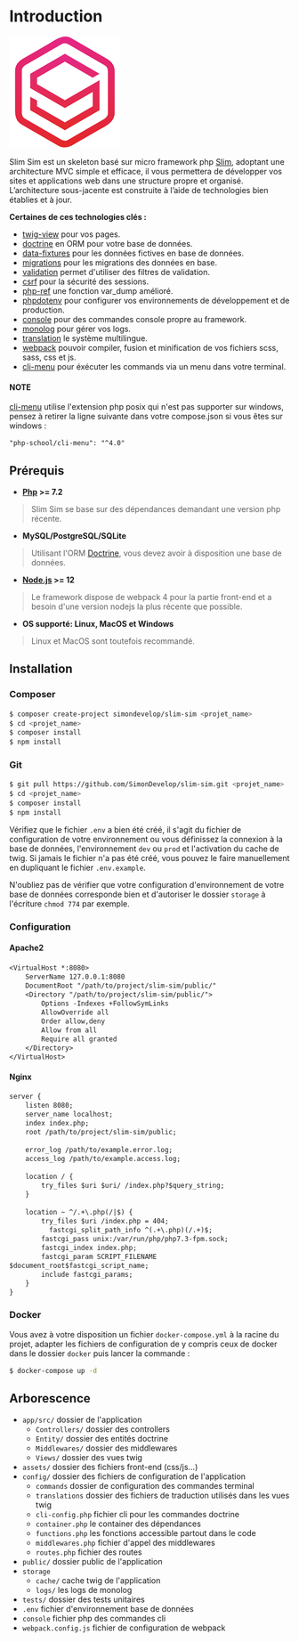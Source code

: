 # Introduction

![](https://github.com/SimonDevelop/slim-sim/raw/master/assets/img/logo.png)

Slim Sim est un skeleton basé sur micro framework php [Slim](https://www.slimframework.com/), adoptant une architecture MVC simple et efficace, il vous permettera de développer vos sites et applications web dans une structure propre et organisé.
L’architecture sous-jacente est construite à l’aide de technologies bien établies et à jour.

**Certaines de ces technologies clés :**
- [twig-view](https://github.com/slimphp/Twig-View) pour vos pages.
- [doctrine](https://github.com/doctrine/doctrine2) en ORM pour votre base de données.
- [data-fixtures](https://github.com/doctrine/data-fixtures) pour les données fictives en base de données.
- [migrations](https://github.com/doctrine/migrations) pour les migrations des données en base.
- [validation](https://github.com/Respect/Validation) permet d'utiliser des filtres de validation.
- [csrf](https://github.com/slimphp/Slim-Csrf) pour la sécurité des sessions.
- [php-ref](https://github.com/digitalnature/php-ref) une fonction var_dump amélioré.
- [phpdotenv](https://github.com/vlucas/phpdotenv) pour configurer vos environnements de développement et de production.
- [console](https://github.com/symfony/console) pour des commandes console propre au framework.
- [monolog](https://github.com/Seldaek/monolog) pour gérer vos logs.
- [translation](https://github.com/symfony/translation) le système multilingue.
- [webpack](https://github.com/webpack/webpack) pouvoir compiler, fusion et minification de vos fichiers scss, sass, css et js.
- [cli-menu](https://github.com/php-school/cli-menu) pour éxécuter les commands via un menu dans votre terminal.

#### NOTE
[cli-menu](https://github.com/php-school/cli-menu) utilise l'extension php posix qui n'est pas supporter sur windows, pensez à retirer la ligne suivante dans votre compose.json si vous êtes sur windows :
```
"php-school/cli-menu": "^4.0"
```

## Prérequis

- **[Php](https://secure.php.net/) >= 7.2**
> Slim Sim se base sur des dépendances demandant une version php récente.
- **MySQL/PostgreSQL/SQLite**
> Utilisant l'ORM [Doctrine](https://github.com/doctrine/orm), vous devez avoir à disposition une base de données.
- **[Node.js](https://nodejs.org/) >= 12**
> Le framework dispose de webpack 4 pour la partie front-end et a besoin d'une version nodejs la plus récente que possible.
- **OS supporté: Linux, MacOS et Windows**
> Linux et MacOS sont toutefois recommandé.


## Installation

### Composer
``` bash
$ composer create-project simondevelop/slim-sim <projet_name>
$ cd <projet_name>
$ composer install
$ npm install
```

### Git
``` bash
$ git pull https://github.com/SimonDevelop/slim-sim.git <projet_name>
$ cd <projet_name>
$ composer install
$ npm install
```

Vérifiez que le fichier `.env` a bien été créé, il s'agit du fichier de configuration de votre environnement ou vous définissez la connexion à la base de données, l'environnement `dev` ou `prod` et l'activation du cache de twig.
Si jamais le fichier n'a pas été créé, vous pouvez le faire manuellement en dupliquant le fichier `.env.example`.

N'oubliez pas de vérifier que votre configuration d'environnement de votre base de données corresponde bien et d'autoriser le dossier `storage` à l'écriture `chmod 774` par exemple.

### Configuration
#### Apache2
``` apacheconf
<VirtualHost *:8080>
    ServerName 127.0.0.1:8080
    DocumentRoot "/path/to/project/slim-sim/public/"
    <Directory "/path/to/project/slim-sim/public/">
        Options -Indexes +FollowSymLinks
        AllowOverride all
        Order allow,deny
        Allow from all
        Require all granted
    </Directory>
</VirtualHost>
```

#### Nginx
``` nginx
server {
    listen 8080;
    server_name localhost;
    index index.php;
    root /path/to/project/slim-sim/public;

    error_log /path/to/example.error.log;
    access_log /path/to/example.access.log;

    location / {
        try_files $uri $uri/ /index.php?$query_string;
    }

    location ~ ^/.+\.php(/|$) {
        try_files $uri /index.php = 404;
	      fastcgi_split_path_info ^(.+\.php)(/.+)$;
        fastcgi_pass unix:/var/run/php/php7.3-fpm.sock;
        fastcgi_index index.php;
        fastcgi_param SCRIPT_FILENAME $document_root$fastcgi_script_name;
        include fastcgi_params;
    }
}
```

### Docker
Vous avez à votre disposition un fichier `docker-compose.yml` à la racine du projet, adapter les fichiers de configuration de y compris ceux de docker dans le dossier `docker` puis lancer la commande :
``` bash
$ docker-compose up -d
```

## Arborescence

- `app/src/` dossier de l'application
	- `Controllers/` dossier des controllers
    - `Entity/` dossier des entités doctrine
    - `Middlewares/` dossier des middlewares
    - `Views/` dossier des vues twig
- `assets/` dossier des fichiers front-end (css/js...)
- `config/` dossier des fichiers de configuration de l'application
    - `commands` dossier de configuration des commandes terminal
    - `translations` dossier des fichiers de traduction utilisés dans les vues twig
    - `cli-config.php` fichier cli pour les commandes doctrine
    - `container.php` le container des dépendances
    - `functions.php` les fonctions accessible partout dans le code
    - `middlewares.php` fichier d'appel des middlewares
    - `routes.php` fichier des routes
- `public/` dossier public de l'application
- `storage`
	- `cache/` cache twig de l'application
	- `logs/` les logs de monolog
- `tests/` dossier des tests unitaires
- `.env` fichier d'environnement base de données
- `console` fichier php des commandes cli
- `webpack.config.js` fichier de configuration de webpack
